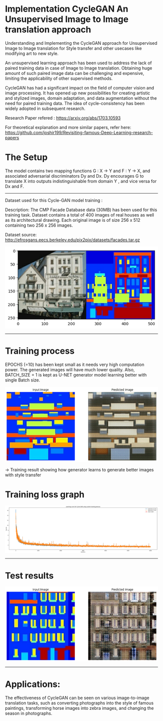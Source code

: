 # Implementation CycleGAN An Unsupervised Image to Image translation approach
Understanding and Implementing the CycleGAN approach for Unsupervised Image to Image translation for Style transfer and other usecases like modifying art to new style.

An unsupervised learning approach has been used to address the lack of paired training data in case of Image to Image translation. Obtaining huge amount of such paired image data can be challenging and expensive, limiting the applicability of other supervised methods.

CycleGAN has had a significant impact on the field of computer vision and image processing. It has opened up new possibilities for creating artistic and stylized images, domain adaptation, and data augmentation without the need for paired training data. The idea of cycle-consistency has been widely adopted in subsequent research.

Research Paper refered : https://arxiv.org/abs/1703.10593

For theoretical explanation and more similar papers, refer here: https://github.com/joshir199/Revisiting-famous-Deep-Learning-research-papers

# The Setup
The model contains two mapping functions G : X -> Y and F : Y -> X, and associated adversarial discriminators Dy and Dx. Dy encourages G to translate X into outputs indistinguishable from domain Y , and vice versa for Dx and F.


-----------------------------------------------
Dataset used for this Cycle-GAN model training :

Description: The CMP Facade Database data (30MB) has been used for this training task. Dataset contains a total of 400 images of real houses as well as its architectural drawing. Each original image is of size 256 x 512 containing two 256 x 256 images.

Dataset source: http://efrosgans.eecs.berkeley.edu/pix2pix/datasets/facades.tar.gz

![](https://github.com/joshir199/CycleGAN-An-Unsupervised-Image-translation-approach-Implementation/blob/main/image_from_dataset.png)

********************************************
# Training process

EPOCHS (=10) has been kept small as it needs very high computation power. The generated images will have much lower quality. Also, BATCH_SIZE = 1 is kept as U-NET generator model learning better with single Batch size.

![](https://github.com/joshir199/CycleGAN-An-Unsupervised-Image-translation-approach-Implementation/blob/main/model_training_generated_images.gif)

->  Training result showing how generator learns to generate better images with style transfer

# Training loss graph

![](https://github.com/joshir199/CycleGAN-An-Unsupervised-Image-translation-approach-Implementation/blob/main/output/cucleGAN_traning_loss_graph.png)

********************************************
# Test results

![](https://github.com/joshir199/CycleGAN-An-Unsupervised-Image-translation-approach-Implementation/blob/main/output/drawing_image_to_house.png)

**********************************
# Applications:
The effectiveness of CycleGAN can be seen on various image-to-image translation tasks, such as converting photographs into the style of famous paintings, transforming horse images into zebra images, and changing the season in photographs.
